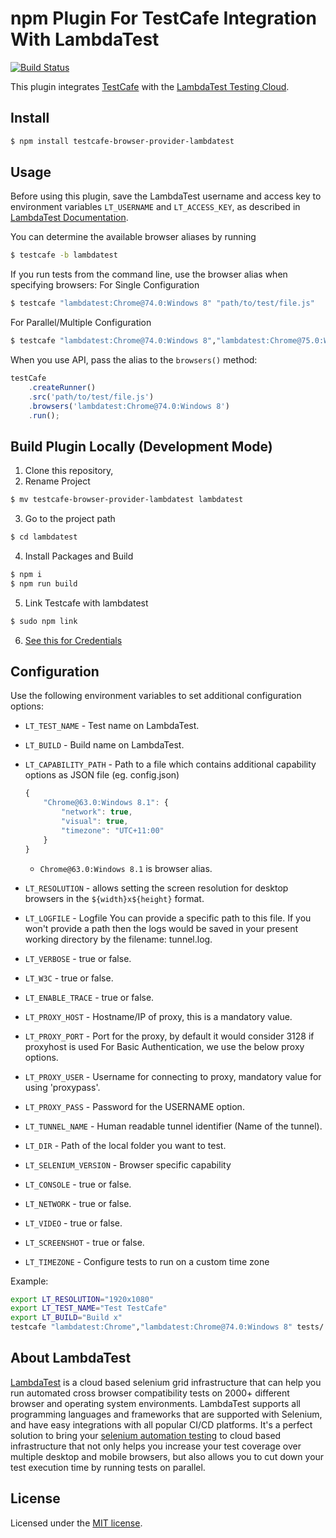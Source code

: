 # npm Plugin For TestCafe Integration With LambdaTest

[![Build Status](https://travis-ci.org/LambdaTest/testcafe-browser-provider-lambdatest.svg)](https://travis-ci.org/LambdaTest/testcafe-browser-provider-lambdatest)

This plugin integrates [TestCafe](http://devexpress.github.io/testcafe) with the [LambdaTest Testing Cloud](https://www.lambdatest.com/).

## Install

```sh
$ npm install testcafe-browser-provider-lambdatest
```

## Usage
Before using this plugin, save the LambdaTest username and access key to environment variables `LT_USERNAME` and `LT_ACCESS_KEY`, as described in [LambdaTest Documentation](https://www.lambdatest.com/support/docs/using-environment-variables-for-authentication-credentials).

You can determine the available browser aliases by running

```sh
$ testcafe -b lambdatest
```

If you run tests from the command line, use the browser alias when specifying browsers:
For Single Configuration

```sh
$ testcafe "lambdatest:Chrome@74.0:Windows 8" "path/to/test/file.js"
```

For Parallel/Multiple Configuration

```sh
$ testcafe "lambdatest:Chrome@74.0:Windows 8","lambdatest:Chrome@75.0:Windows 10" "path/to/test/file.js"
```

When you use API, pass the alias to the `browsers()` method:

```js
testCafe
    .createRunner()
    .src('path/to/test/file.js')
    .browsers('lambdatest:Chrome@74.0:Windows 8')
    .run();
```

## Build Plugin Locally (Development Mode)

1.  Clone this repository,
2.  Rename Project
```sh
$ mv testcafe-browser-provider-lambdatest lambdatest
```
3. Go to the project path
```sh
$ cd lambdatest
```
4. Install Packages and Build
```sh
$ npm i
$ npm run build
```
5. Link Testcafe with lambdatest
```sh
$ sudo npm link
```
6. [See this for Credentials](#usage)

## Configuration

Use the following environment variables to set additional configuration options:

 - `LT_TEST_NAME` - Test name on LambdaTest.
 - `LT_BUILD` - Build name on LambdaTest.
 - `LT_CAPABILITY_PATH` - Path to a file which contains additional capability options as JSON file (eg. config.json)

    ```js
    {
        "Chrome@63.0:Windows 8.1": {
            "network": true,
            "visual": true,
            "timezone": "UTC+11:00"
        }
    }
    ```
    - `Chrome@63.0:Windows 8.1` is browser alias.
 - `LT_RESOLUTION` - allows setting the screen resolution for desktop browsers in the `${width}x${height}` format.
 - `LT_LOGFILE` - Logfile You can provide a specific path to this file. If you won't provide a path then the logs would be saved in your present working directory by the filename: tunnel.log.
 - `LT_VERBOSE` - true or false.
 - `LT_W3C` - true or false.
 - `LT_ENABLE_TRACE` - true or false.
 - `LT_PROXY_HOST` - Hostname/IP of proxy, this is a mandatory value.
 - `LT_PROXY_PORT` - Port for the proxy, by default it would consider 3128 if proxyhost is used For Basic Authentication, we use the below proxy options.
 - `LT_PROXY_USER` - Username for connecting to proxy, mandatory value for using 'proxypass'.
 - `LT_PROXY_PASS` - Password for the USERNAME option.
 - `LT_TUNNEL_NAME` - Human readable tunnel identifier (Name of the tunnel).
 - `LT_DIR` - Path of the local folder you want to test.
 - `LT_SELENIUM_VERSION` - Browser specific capability
 - `LT_CONSOLE` - true or false.
 - `LT_NETWORK` - true or false.
 - `LT_VIDEO` - true or false.
 - `LT_SCREENSHOT` - true or false.
 - `LT_TIMEZONE` - Configure tests to run on a custom time zone

Example:

```sh
export LT_RESOLUTION="1920x1080"
export LT_TEST_NAME="Test TestCafe"
export LT_BUILD="Build x"
testcafe "lambdatest:Chrome","lambdatest:Chrome@74.0:Windows 8" tests/
```

## About LambdaTest

[LambdaTest](https://www.lambdatest.com/) is a cloud based selenium grid infrastructure that can help you run automated cross browser compatibility tests on 2000+ different browser and operating system environments. LambdaTest supports all programming languages and frameworks that are supported with Selenium, and have easy integrations with all popular CI/CD platforms. It's a perfect solution to bring your [selenium automation testing](https://www.lambdatest.com/selenium-automation) to cloud based infrastructure that not only helps you increase your test coverage over multiple desktop and mobile browsers, but also allows you to cut down your test execution time by running tests on parallel.

## License

Licensed under the [MIT license](./LICENSE).
